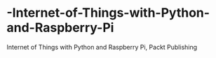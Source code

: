 # -Internet-of-Things-with-Python-and-Raspberry-Pi
 Internet of Things with Python and Raspberry Pi, Packt Publishing
